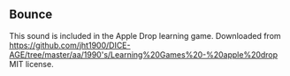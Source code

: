 Bounce
------
This sound is included in the Apple Drop learning game.
Downloaded from https://github.com/jht1900/DICE-AGE/tree/master/aa/1990's/Learning%20Games%20-%20apple%20drop
MIT license.

